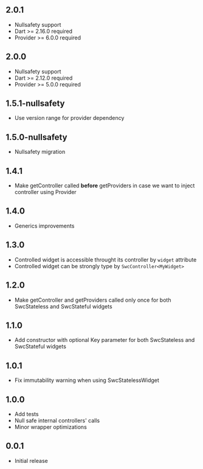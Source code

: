 ## 2.0.1
* Nullsafety support
* Dart >= 2.16.0 required
* Provider >= 6.0.0 required

## 2.0.0
* Nullsafety support
* Dart >= 2.12.0 required
* Provider >= 5.0.0 required

## 1.5.1-nullsafety
* Use version range for provider dependency

## 1.5.0-nullsafety
* Nullsafety migration

## 1.4.1
* Make getController called **before** getProviders in case we want to inject controller using Provider

## 1.4.0
* Generics improvements

## 1.3.0
* Controlled widget is accessible throught its controller by `widget` attribute
* Controlled widget can be strongly type by `SwcController<MyWidget>`

## 1.2.0
* Make getController and getProviders called only once for both SwcStateless and SwcStateful widgets


## 1.1.0
* Add constructor with optional Key parameter for both SwcStateless and SwcStateful widgets


## 1.0.1
* Fix immutability warning when using SwcStatelessWidget


## 1.0.0
* Add tests
* Null safe internal controllers' calls
* Minor wrapper optimizations


## 0.0.1
* Initial release
